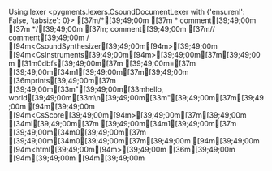 Using lexer <pygments.lexers.CsoundDocumentLexer with {'ensurenl': False, 'tabsize': 0}>
[37m/*[39;49;00m
[37m * comment[39;49;00m
[37m */[39;49;00m
[37m; comment[39;49;00m
[37m// comment[39;49;00m
/
[94m<CsoundSynthesizer[39;49;00m[94m>[39;49;00m
[94m<CsInstruments[39;49;00m[94m>[39;49;00m[37m[39;49;00m
[31m0dbfs[39;49;00m[37m [39;49;00m=[37m [39;49;00m[34m1[39;49;00m[37m[39;49;00m
[36mprints[39;49;00m[37m [39;49;00m[33m"[39;49;00m[33mhello, world[39;49;00m[33m\n[39;49;00m[33m"[39;49;00m[37m[39;49;00m
[94m</CsInstruments>[39;49;00m
[94m<CsScore[39;49;00m[94m>[39;49;00m[37m[39;49;00m
[34mi[39;49;00m[37m [39;49;00m[34m1[39;49;00m[37m [39;49;00m[34m0[39;49;00m[37m [39;49;00m[34m0[39;49;00m[37m[39;49;00m
[94m</CsScore>[39;49;00m
[94m<html[39;49;00m[94m>[39;49;00m
[36m<!DOCTYPE html>[39;49;00m
[94m</html>[39;49;00m
[94m</CsoundSynthesizer>[39;49;00m
